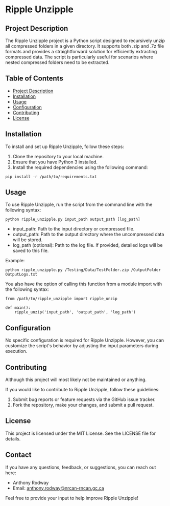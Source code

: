 # Ripple Unzipple

## Project Description

The Ripple Unzipple project is a Python script designed to recursively unzip all compressed folders in a given directory. It supports both .zip and .7z file formats and provides a straightforward solution for efficiently extracting compressed data. The script is particularly useful for scenarios where nested compressed folders need to be extracted.

## Table of Contents

- [Project Description](#project-description)
- [Installation](#installation)
- [Usage](#usage)
- [Configuration](#configuration)
- [Contributing](#contributing)
- [License](#license)

## Installation

To install and set up Ripple Unzipple, follow these steps:

1. Clone the repository to your local machine.
2. Ensure that you have Python 3 installed.
3. Install the required dependencies using the following command:

```
pip install -r /path/to/requirements.txt
```

## Usage

To use Ripple Unzipple, run the script from the command line with the following syntax:
```
python ripple_unzipple.py input_path output_path [log_path]
```
- input_path: Path to the input directory or compressed file.
- output_path: Path to the output directory where the uncompressed data will be stored.
- log_path (optional): Path to the log file. If provided, detailed logs will be saved to this file.

Example:
```
python ripple_unzipple.py /Testing/Data/TestFolder.zip /OutputFolder OutputLogs.txt
```

You also have the option of calling this function from a module import with the following syntax:
```
from /path/to/ripple_unzipple import ripple_unzip

def main():
    ripple_unzip('input_path', 'output_path', 'log_path')
```

## Configuration

No specific configuration is required for Ripple Unzipple. However, you can customize the script's behavior by adjusting the input parameters during execution.

## Contributing

Although this project will most likely not be maintained or anything.

If you would like to contribute to Ripple Unzipple, follow these guidelines:

1. Submit bug reports or feature requests via the GitHub issue tracker.
2. Fork the repository, make your changes, and submit a pull request.

## License

This project is licensed under the MIT License. See the LICENSE file for details.

## Contact

If you have any questions, feedback, or suggestions, you can reach out here:

- Anthony Rodway
- Email: anthony.rodway@nrcan-rncan.gc.ca

Feel free to provide your input to help improve Ripple Unzipple!

